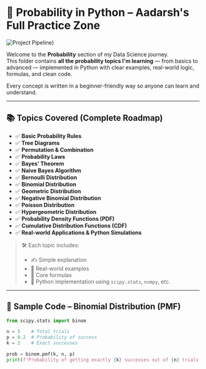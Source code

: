 # 🎲 Probability in Python – Aadarsh's Full Practice Zone

![Project Pipeline](https://media.licdn.com/dms/image/v2/C4D22AQEtvYIdr07T5g/feedshare-shrink_800/feedshare-shrink_800/0/1642464540245?e=1756944000&v=beta&t=5gpIkeBU2Ay2p9UXMdCnCz5t7f2cgNxjmX5lGxaOPkU))


Welcome to the **Probability** section of my Data Science journey.  
This folder contains **all the probability topics I'm learning** — from basics to advanced — implemented in Python with clear examples, real-world logic, formulas, and clean code.

Every concept is written in a beginner-friendly way so anyone can learn and understand.

---

## 📚 Topics Covered (Complete Roadmap)

- ✅ **Basic Probability Rules**
- ✅ **Tree Diagrams**
- ✅ **Permutation & Combination**
- ✅ **Probability Laws**
- ✅ **Bayes’ Theorem**
- ✅ **Naive Bayes Algorithm**
- ✅ **Bernoulli Distribution**
- ✅ **Binomial Distribution**
- ✅ **Geometric Distribution**
- ✅ **Negative Binomial Distribution**
- ✅ **Poisson Distribution**
- ✅ **Hypergeometric Distribution**
- ✅ **Probability Density Functions (PDF)**
- ✅ **Cumulative Distribution Functions (CDF)**
- ✅ **Real-world Applications & Python Simulations**

> 🛠 Each topic includes:
> - ✍️ Simple explanation  
> - 📘 Real-world examples  
> - 🧮 Core formulas  
> - 🐍 Python implementation using `scipy.stats`, `numpy`, etc.

---

## 🧪 Sample Code – Binomial Distribution (PMF)

```python
from scipy.stats import binom

n = 5    # Total trials
p = 0.2  # Probability of success
k = 2    # Exact successes

prob = binom.pmf(k, n, p)
print(f"Probability of getting exactly {k} successes out of {n} trials: {prob}")
